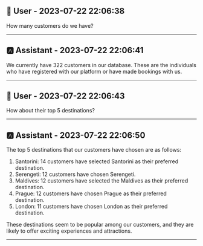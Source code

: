 
## 👤 User - 2023-07-22 22:06:38

How many customers do we have?

---

## 🅰️ Assistant - 2023-07-22 22:06:41

We currently have 322 customers in our database. These are the individuals who have registered with our platform or have made bookings with us.

---

## 👤 User - 2023-07-22 22:06:43

How about their top 5 destinations?

---

## 🅰️ Assistant - 2023-07-22 22:06:50

The top 5 destinations that our customers have chosen are as follows:

1. Santorini: 14 customers have selected Santorini as their preferred destination.
2. Serengeti: 12 customers have chosen Serengeti.
3. Maldives: 12 customers have selected the Maldives as their preferred destination.
4. Prague: 12 customers have chosen Prague as their preferred destination.
5. London: 11 customers have chosen London as their preferred destination.

These destinations seem to be popular among our customers, and they are likely to offer exciting experiences and attractions.

---
